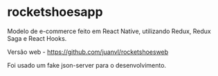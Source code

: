 # rocketshoesapp

Modelo de e-commerce feito em React Native, utilizando Redux, Redux Saga e React Hooks.

Versão web - https://github.com/juanvl/rocketshoesweb

Foi usado um fake json-server para o desenvolvimento.
